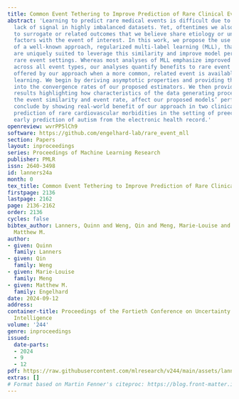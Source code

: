 ```yaml
---
title: Common Event Tethering to Improve Prediction of Rare Clinical Events
abstract: 'Learning to predict rare medical events is difficult due to the inherent
  lack of signal in highly imbalanced datasets. Yet, oftentimes we also have access
  to surrogate or related outcomes that we believe share etiology or underlying risk
  factors with the event of interest. In this work, we propose the use of two variants
  of a well-known approach, regularized multi-label learning (MLL), that we hypothesize
  are uniquely suited to leverage this similarity and improve model performance in
  rare event settings. Whereas most analyses of MLL emphasize improved performance
  across all event types, our analyses quantify benefits to rare event prediction
  offered by our approach when a more common, related event is available to enhance
  learning. We begin by deriving asymptotic properties and providing theoretical insight
  into the convergence rates of our proposed estimators. We then provide simulation
  results highlighting how characteristics of the data generating process, including
  the event similarity and event rate, affect our proposed models’ performance. We
  conclude by showing real-world benefit of our approach in two clinical settings:
  prediction of rare cardiovascular morbidities in the setting of preeclampsia; and
  early prediction of autism from the electronic health record.'
openreview: wvrPP5lCh9
software: https://github.com/engelhard-lab/rare_event_mll
section: Papers
layout: inproceedings
series: Proceedings of Machine Learning Research
publisher: PMLR
issn: 2640-3498
id: lanners24a
month: 0
tex_title: Common Event Tethering to Improve Prediction of Rare Clinical Events
firstpage: 2136
lastpage: 2162
page: 2136-2162
order: 2136
cycles: false
bibtex_author: Lanners, Quinn and Weng, Qin and Meng, Marie-Louise and Engelhard,
  Matthew M.
author:
- given: Quinn
  family: Lanners
- given: Qin
  family: Weng
- given: Marie-Louise
  family: Meng
- given: Matthew M.
  family: Engelhard
date: 2024-09-12
address:
container-title: Proceedings of the Fortieth Conference on Uncertainty in Artificial
  Intelligence
volume: '244'
genre: inproceedings
issued:
  date-parts:
  - 2024
  - 9
  - 12
pdf: https://raw.githubusercontent.com/mlresearch/v244/main/assets/lanners24a/lanners24a.pdf
extras: []
# Format based on Martin Fenner's citeproc: https://blog.front-matter.io/posts/citeproc-yaml-for-bibliographies/
---
```

